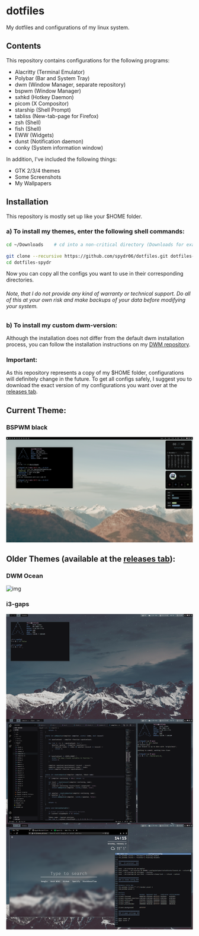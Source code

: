 # dotfiles
My dotfiles and configurations of my linux system.

## Contents
This repository contains configurations for the following programs:
* Alacritty (Terminal Emulator)
* Polybar (Bar and System Tray)
* dwm (Window Manager, separate repository)
* bspwm (Window Manager)
* sxhkd (Hotkey Daemon)
* picom (X Compositor)
* starship (Shell Prompt)
* tabliss (New-tab-page for Firefox)
* zsh (Shell)
* fish (Shell)
* EWW (Widgets)
* dunst (Notification daemon)
* conky (System information window)

In addition, I've included the following things:
* GTK 2/3/4 themes
* Some Screenshots
* My Wallpapers

## Installation
This repository is mostly set up like your $HOME folder.

### a) To install my themes, enter the following shell commands:
```bash
cd ~/Downloads    # cd into a non-critical directory (Downloads for example)
```
```bash
git clone --recursive https://github.com/spydr06/dotfiles.git dotfiles-spydr
cd dotfiles-spydr
```
Now you can copy all the configs you want to use in their corresponding directories.
###### Note, that I do not provide any kind of warranty or technical support. Do all of this at your own risk and make backups of your data before modifying your system.

### b) To install my custom dwm-version:
Although the installation does not differ from the default dwm installation process, you can follow the installation instructions on my [DWM repository](https://github.com/spydr06/dwm-spydr).

### Important:
As this repository represents a copy of my $HOME folder, configurations will definitely change in the future. To get all configs safely, I suggest you to download the exact version of my configurations you want over at the [releases tab](https://github.com/Spydr06/dotfiles/releases). 

## Current Theme:

### BSPWM black
![img](https://raw.githubusercontent.com/Spydr06/dotfiles/main/Screenshots/bspwm-black.png)

## Older Themes (available at the [releases tab](https://github.com/Spydr06/dotfiles/releases)):

### DWM Ocean
![img](https://github.com/Spydr06/dotfiles/blob/main/Screenshots/dwm%20Rice.png)

### i3-gaps
![img](https://github.com/Spydr06/dotfiles/blob/main/Screenshots/Rice%2003%20v2%20i3-gaps.png)
